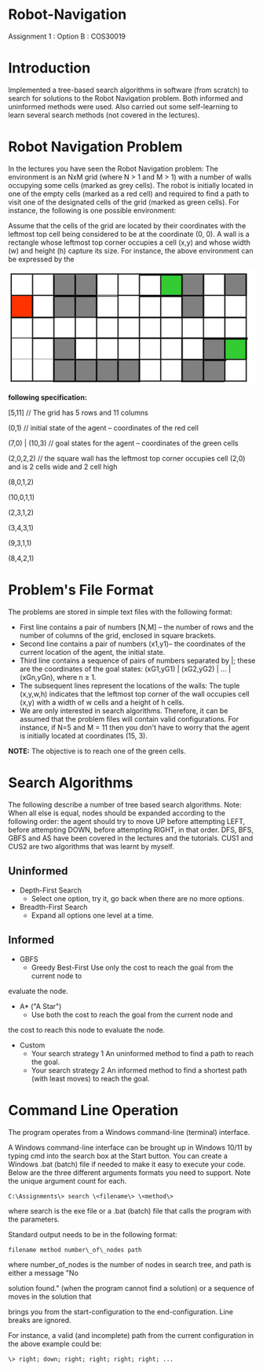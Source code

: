 # Robot-Navigation
Assignment 1 : Option B : COS30019

# Introduction

Implemented a tree-based search algorithms in software (from scratch) to search for solutions to the Robot Navigation problem. Both informed and uninformed methods were used. Also carried out some self-learning to learn several search methods (not covered in the lectures).

# Robot Navigation Problem

In the lectures you have seen the Robot Navigation problem: The environment is an NxM grid (where N \> 1 and M \> 1) with a number of walls occupying some cells (marked as grey cells). The robot is initially located in one of the empty cells (marked as a red cell) and required to find a path to visit one of the designated cells of the grid (marked as green cells). For instance, the following is one possible environment:

Assume that the cells of the grid are located by their coordinates with the leftmost top cell being considered to be at the coordinate (0, 0). A wall is a rectangle whose leftmost top corner occupies a cell (x,y) and whose width (w) and height (h) capture its size. For instance, the above environment can be expressed by the


![Robot-Navigation-Map](https://github.com/Bernard-Joshua/Robot-Navigation/blob/main/Screenshot%202023-02-11%20122507.jpg)


**following specification:**

[5,11] // The grid has 5 rows and 11 columns

(0,1) // initial state of the agent – coordinates of the red cell

(7,0) | (10,3) // goal states for the agent – coordinates of the green cells

(2,0,2,2) // the square wall has the leftmost top corner occupies cell (2,0) and is 2 cells wide and 2 cell high

(8,0,1,2)

(10,0,1,1)

(2,3,1,2)

(3,4,3,1)

(9,3,1,1)

(8,4,2,1)

# Problem's File Format

The problems are stored in simple text files with the following format:

- First line contains a pair of numbers [N,M] – the number of rows and the number of columns of the grid, enclosed in square brackets.
- Second line contains a pair of numbers (x1,y1)– the coordinates of the current location of the agent, the initial state.
- Third line contains a sequence of pairs of numbers separated by |; these are the coordinates of the goal states: (xG1,yG1) | (xG2,yG2) | ... | (xGn,yGn), where n ≥ 1. 
- The subsequent lines represent the locations of the walls: The tuple (x,y,w,h) indicates that the leftmost top corner of the wall occupies cell (x,y) with a width of w cells and a height of h cells.
- We are only interested in search algorithms. Therefore, it can be assumed that the problem files will contain valid configurations. For instance, if N=5 and M = 11 then you don't have to worry that the agent is initially located at coordinates (15, 3).


**NOTE:** The objective is to reach one of the green cells.

# Search Algorithms

The following describe a number of tree based search algorithms. Note: When all else is equal, nodes should be expanded according to the following order: the agent should try to move UP before attempting LEFT, before attempting DOWN, before attempting RIGHT, in that order. DFS, BFS, GBFS and AS have been covered in the lectures and the tutorials. CUS1 and CUS2 are two algorithms that was learnt by myself.

## Uninformed

- Depth-First Search 
  -  Select one option, try it, go back when there are no more options.
- Breadth-First Search 
  - Expand all options one level at a time.

## Informed

- GBFS
  - Greedy Best-First Use only the cost to reach the goal from the current node to

evaluate the node.

- A\* ("A Star")
  - Use both the cost to reach the goal from the current node and

the cost to reach this node to evaluate the node.

- Custom
  - Your search strategy 1 An uninformed method to find a path to reach the goal.
  - Your search strategy 2 An informed method to find a shortest path (with least moves) to reach the goal.

# Command Line Operation

The program operates from a Windows command-line (terminal) interface.

A Windows command-line interface can be brought up in Windows 10/11 by typing cmd into the search box at the Start button. You can create a Windows .bat (batch) file if needed to make it easy to execute your code. Below are the three different arguments formats you need to support. Note the unique argument count for each.

```
C:\Assignments\> search \<filename\> \<method\>
```

where search is the exe file or a .bat (batch) file that calls the program with the parameters.

Standard output needs to be in the following format:

```
filename method number\_of\_nodes path
```

where number\_of\_nodes is the number of nodes in search tree, and path is either a message "No

solution found." (when the program cannot find a solution) or a sequence of moves in the solution that

brings you from the start-configuration to the end-configuration. Line breaks are ignored.

For instance, a valid (and incomplete) path from the current configuration in the above example could be:

```
\> right; down; right; right; right; right; ...
```
